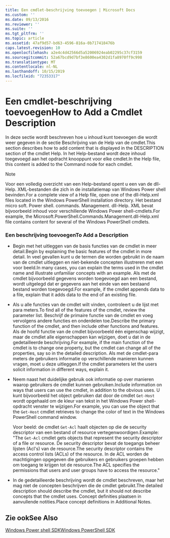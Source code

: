 ```yaml
---
title: Een cmdlet-beschrijving toevoegen | Microsoft Docs
ms.custom: ''
ms.date: 09/13/2016
ms.reviewer: ''
ms.suite: ''
ms.tgt_pltfrm: ''
ms.topic: article
ms.assetid: 47af9d57-bd63-4596-816a-0b717418476b
caps.latest.revision: 10
ms.openlocfilehash: a2e4c4d42566d5a52006924eab02295c37cf3159
ms.sourcegitcommit: 52a67bcd9d7bf3e8600ea4302d1fa8970ff9c998
ms.translationtype: MT
ms.contentlocale: nl-NL
ms.lasthandoff: 10/15/2019
ms.locfileid: "72353317"
---
```

# <a name="how-to-add-a-cmdlet-description"></a><span data-ttu-id="05872-102">Een cmdlet-beschrijving toevoegen</span><span class="sxs-lookup"><span data-stu-id="05872-102">How to Add a Cmdlet Description</span></span>

<span data-ttu-id="05872-103">In deze sectie wordt beschreven hoe u inhoud kunt toevoegen die wordt weer gegeven in de sectie Beschrijving van de Help van de cmdlet.</span><span class="sxs-lookup"><span data-stu-id="05872-103">This section describes how to add content that is displayed in the DESCRIPTION section of the cmdlet Help.</span></span> <span data-ttu-id="05872-104">In het Help-bestand wordt deze inhoud toegevoegd aan het opdracht knooppunt voor elke cmdlet.</span><span class="sxs-lookup"><span data-stu-id="05872-104">In the Help file, this content is added to the Command node for each cmdlet.</span></span>

> [!NOTE]
> <span data-ttu-id="05872-105">Voor een volledig overzicht van een Help-bestand opent u een van de dll-Help. XML-bestanden die zich in de installatiemap van Windows Power shell bevinden.</span><span class="sxs-lookup"><span data-stu-id="05872-105">For a complete view of a Help file, open one of the dll-Help.xml files located in the Windows PowerShell installation directory.</span></span> <span data-ttu-id="05872-106">Het bestand micro soft. Power shell. commands. Management. dll-Help. XML bevat bijvoorbeeld inhoud voor verschillende Windows Power shell-cmdlets.</span><span class="sxs-lookup"><span data-stu-id="05872-106">For example, the Microsoft.PowerShell.Commands.Management.dll-Help.xml file contains content for several of the Windows PowerShell cmdlets.</span></span>

### <a name="to-add-a-description"></a><span data-ttu-id="05872-107">Een beschrijving toevoegen</span><span class="sxs-lookup"><span data-stu-id="05872-107">To Add a Description</span></span>

- <span data-ttu-id="05872-108">Begin met het uitleggen van de basis functies van de cmdlet in meer detail.</span><span class="sxs-lookup"><span data-stu-id="05872-108">Begin by explaining the basic features of the cmdlet in more detail.</span></span> <span data-ttu-id="05872-109">In veel gevallen kunt u de termen die worden gebruikt in de naam van de cmdlet uitleggen en niet-bekende concepten illustreren met een voor beeld.</span><span class="sxs-lookup"><span data-stu-id="05872-109">In many cases, you can explain the terms used in the cmdlet name and illustrate unfamiliar concepts with an example.</span></span> <span data-ttu-id="05872-110">Als met de cmdlet bijvoorbeeld gegevens worden toegevoegd aan een bestand, wordt uitgelegd dat er gegevens aan het einde van een bestaand bestand worden toegevoegd.</span><span class="sxs-lookup"><span data-stu-id="05872-110">For example, if the cmdlet appends data to a file, explain that it adds data to the end of an existing file.</span></span>

- <span data-ttu-id="05872-111">Als u alle functies van de cmdlet wilt vinden, controleert u de lijst met para meters.</span><span class="sxs-lookup"><span data-stu-id="05872-111">To find all of the features of the cmdlet, review the parameter list.</span></span> <span data-ttu-id="05872-112">Beschrijf de primaire functie van de cmdlet en voeg vervolgens andere functies en onderdelen toe.</span><span class="sxs-lookup"><span data-stu-id="05872-112">Describe the primary function of the cmdlet, and then include other functions and features.</span></span> <span data-ttu-id="05872-113">Als de hoofd functie van de cmdlet bijvoorbeeld één eigenschap wijzigt, maar de cmdlet alle eigenschappen kan wijzigen, doet u dat in de gedetailleerde beschrijving.</span><span class="sxs-lookup"><span data-stu-id="05872-113">For example, if the main function of the cmdlet is to change one property, but the cmdlet can change all of the properties, say so in the detailed description.</span></span> <span data-ttu-id="05872-114">Als met de cmdlet-para meters de gebruikers informatie op verschillende manieren kunnen vragen, moet u deze uitleggen.</span><span class="sxs-lookup"><span data-stu-id="05872-114">If the cmdlet parameters let the users solicit information in different ways, explain it.</span></span>

- <span data-ttu-id="05872-115">Neem naast het duidelijke gebruik ook informatie op over manieren waarop gebruikers de cmdlet kunnen gebruiken.</span><span class="sxs-lookup"><span data-stu-id="05872-115">Include information on ways that users can use the cmdlet, in addition to the obvious uses.</span></span> <span data-ttu-id="05872-116">U kunt bijvoorbeeld het object gebruiken dat door de cmdlet `Get-Host` wordt opgehaald om de kleur van tekst in het Windows Power shell-opdracht venster te wijzigen.</span><span class="sxs-lookup"><span data-stu-id="05872-116">For example, you can use the object that the `Get-Host` cmdlet retrieves to change the color of text in the Windows PowerShell command window.</span></span>

  <span data-ttu-id="05872-117">Voor beeld: de cmdlet `Get-Acl` haalt objecten op die de security descriptor van een bestand of resource vertegenwoordigen.</span><span class="sxs-lookup"><span data-stu-id="05872-117">Example:  "The `Get-Acl` cmdlet gets objects that represent the security descriptor of a file or resource.</span></span> <span data-ttu-id="05872-118">De security descriptor bevat de toegangs beheer lijsten (Acl's) van de resource.</span><span class="sxs-lookup"><span data-stu-id="05872-118">The security descriptor contains the access control lists (ACLs) of the resource.</span></span> <span data-ttu-id="05872-119">In de ACL worden de machtigingen opgegeven die gebruikers en gebruikers groepen hebben om toegang te krijgen tot de resource.</span><span class="sxs-lookup"><span data-stu-id="05872-119">The ACL specifies the permissions that users and user groups have to access the resource."</span></span>

- <span data-ttu-id="05872-120">In de gedetailleerde beschrijving wordt de cmdlet beschreven, maar het mag niet de concepten beschrijven die de cmdlet gebruikt.</span><span class="sxs-lookup"><span data-stu-id="05872-120">The detailed description should describe the cmdlet, but it should not describe concepts that the cmdlet uses.</span></span> <span data-ttu-id="05872-121">Concept definities plaatsen in aanvullende notities.</span><span class="sxs-lookup"><span data-stu-id="05872-121">Place concept definitions in Additional Notes.</span></span>

## <a name="see-also"></a><span data-ttu-id="05872-122">Zie ook</span><span class="sxs-lookup"><span data-stu-id="05872-122">See Also</span></span>

[<span data-ttu-id="05872-123">Windows Power shell SDK</span><span class="sxs-lookup"><span data-stu-id="05872-123">Windows PowerShell SDK</span></span>](../windows-powershell-reference.md)
